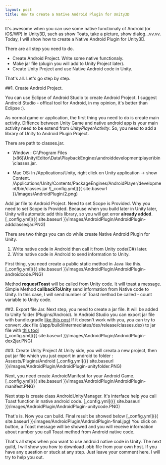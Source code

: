 ```yaml
---
layout: post
title: How to create a Native Android Plugin for Unity3D
---
```


 It's awesome when you can use some native functionaly of Android (or iOS/WP) in Unity3D, such as show Toats, take a picture, show dialog...vv.vv. Today, I will show how to create a Native Android Plugin for Unity3D.

 There are all step you need to do.
 - Create Android Project. Write some native functionaly.
 - Make jar file (plugin you will add to Unity Project later).
 - Create Unity Project and use Native Android code in Unity.

That's all. Let's go step by step.

##1. Create Android Project. 

You can use Eclipse of Android Studio to create Android Project. I suggest Android Studio - offical tool for Android, in my opinion, it's better than Eclipse :).

As normal game or application, the first thing you need to do is create main activity. Diffence between Unity Game and native android app is your main activity need to be extend from *UnityPlayerActivity*. So, you need to add a library of Unity to Android Plugin Project. 

There are path to classes.jar.
- Window : C:\Program Files (x86)\Unity\Editor\Data\PlaybackEngines\androiddevelopmentplayer\bin\classes.jar.

- Mac OS: In /Applications/Unity, right click on Unity application -> show Content.
/Applications/Unity/Contents/PackageEngines/AndroidPlayer/development/bin/classes.jar
![_config.yml]({{ site.baseurl }}/images/AndroidPlugin/2.png)


 Add jar file to Android Project. Need to set Scope is Provided. Why you need to set Scope is Provided. Because when you build later in Unity later, Unity will automatic add this library, so you will get error **already added**.
[_config.yml]({{ site.baseurl }}/images/AndroidPlugin/AndroidPlugin-addclassesjar.PNG)

There are two things you can do while create Native Android Plugin for Unity.
1. Write native code in Android then call it from Unity code(C#) later. 
2. Write native code in Android to send information to Unity.

First thing, you need create a public static method in Java like this.
[_config.yml]({{ site.baseurl }}/images/AndroidPlugin/AndroidPlugin-androidcode.PNG)

Method **requestToast** will be called from Unity code. It will toast a message. Simple
Method **callbackToUnity** send information from Native code to Unity. In this case, I will send number of Toast method be called - count variable to Unity code.

##2. Export file Jar.
Next step, you need to create a jar file. It will be added to Unity folder (Plugins/Android). 
In Android Studio you can export jar file with bundle.gradle [like this post](http://stackoverflow.com/questions/16763090/how-to-export-library-to-jar-in-android-studio)
If it doesn't work with you, you can try to convert .dex file (/app/build/intermediates/dex/release/classes.dex) to jar file with [this tool](http://code.google.com/p/dex2jar/)  
[_config.yml]({{ site.baseurl }}/images/AndroidPlugin/AndroidPlugin-dex2jar.PNG)

##3. Create Unity Project
At Unity side, you will creata a new project, then put jar file which you just export in android to folder : 
Assests/Plugins/Android
[_config.yml]({{ site.baseurl }}/images/AndroidPlugin/AndroidPlugin-unityfolder.PNG)

Next, you need create AndroidManifest for your Android Game.
[_config.yml]({{ site.baseurl }}/images/AndroidPlugin/AndroidPlugin-manifest.PNG)

Next step is create class AndroidUnityManager. It's interface help you call Toast function in native android code.
[_config.yml]({{ site.baseurl }}/images/AndroidPlugin/AndroidPlugin-unitycode.PNG)

That's is. Now you can build. Final result be showed below
[_config.yml]({{ site.baseurl }}/images/AndroidPlugin/AndroidPlugin-final.jpg)
You click on button, a Toast message will be showed and you will receive information about number you call Toast method from Android native code.

That's all steps when you want to use android native code in Unity. The next guild, I will show you how to download .obb file from your own host. If you have any question or stuck at any step. Just leave your comment here. I will try to help you out.

